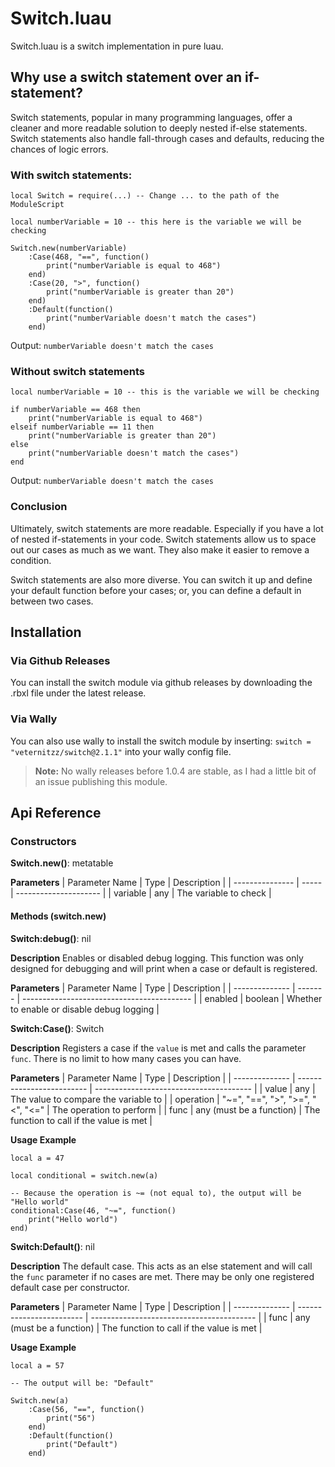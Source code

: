 # Switch.luau
Switch.luau is a switch implementation in pure luau.

## Why use a switch statement over an if-statement?
Switch statements, popular in many programming languages, offer a cleaner and more readable solution to deeply nested if-else statements. Switch statements also handle fall-through cases and defaults, reducing the chances of logic errors. 

### With switch statements:
```luau
local Switch = require(...) -- Change ... to the path of the ModuleScript

local numberVariable = 10 -- this here is the variable we will be checking

Switch.new(numberVariable)
    :Case(468, "==", function()
        print("numberVariable is equal to 468")
    end)
    :Case(20, ">", function()
        print("numberVariable is greater than 20")
    end)
    :Default(function()
        print("numberVariable doesn't match the cases")
    end)
```
Output: ``numberVariable doesn't match the cases``

### Without switch statements
```luau
local numberVariable = 10 -- this is the variable we will be checking

if numberVariable == 468 then
    print("numberVariable is equal to 468")
elseif numberVariable == 11 then
    print("numberVariable is greater than 20")
else
    print("numberVariable doesn't match the cases")
end
```
Output: ``numberVariable doesn't match the cases``

### Conclusion
Ultimately, switch statements are more readable. Especially if you have a lot of nested if-statements in your code. Switch statements allow us to space out our cases as much as we want. They also make it easier to remove a condition.

Switch statements are also more diverse. You can switch it up and define your default function before your cases; or, you can define a default in between two cases.

## Installation

### Via Github Releases
You can install the switch module via github releases by downloading the .rbxl file under the latest release.
### Via Wally
You can also use wally to install the switch module by inserting: ``switch = "veternitzz/switch@2.1.1"`` into your wally config file.
> **Note:** No wally releases before 1.0.4 are stable, as I had a little bit of an issue publishing this module.
## Api Reference
### Constructors
**__Switch.new()__**: metatable

**Parameters**
| Parameter Name  | Type  | Description           |
| --------------- | ----- | --------------------- |
| variable        | any   | The variable to check |

#### Methods (switch.new)
**__Switch:debug()__**: nil

**Description**
Enables or disabled debug logging. This function was only designed for debugging and will print when a case or default is registered.

**Parameters**
| Parameter Name | Type    | Description                                |
| -------------- | ------- | ------------------------------------------ |
| enabled        | boolean | Whether to enable or disable debug logging |

**__Switch:Case()__**: Switch

**Description**
Registers a case if the ``value`` is met and calls the parameter ``func``. There is no limit to how many cases you can have.

**Parameters**
| Parameter Name | Type                      | Description                              |
| -------------- | ------------------------- | ---------------------------------------  |
| value          | any                       | The value to compare the variable to     |
| operation      | "~=", "==", ">", ">=", "<", "<=" | The operation to perform                 |
| func           | any (must be a function)  | The function to call if the value is met |

**Usage Example**
```luau
local a = 47

local conditional = switch.new(a)

-- Because the operation is ~= (not equal to), the output will be "Hello world"
conditional:Case(46, "~=", function()
    print("Hello world")
end)
```
**__Switch:Default()__**: nil

**Description**
The default case. This acts as an else statement and will call the ``func`` parameter if no cases are met. There may be only one registered default case per constructor.

**Parameters**
| Parameter Name | Type                     | Description                               |
| -------------- | ------------------------ | ----------------------------------------- |
| func           | any (must be a function) | The function to call if the value is met  |

**Usage Example**
```luau
local a = 57

-- The output will be: "Default"

Switch.new(a)
    :Case(56, "==", function()
        print("56")
    end)
    :Default(function()
        print("Default")
    end)
```
